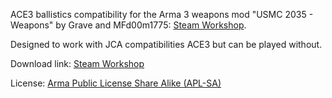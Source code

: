 ACE3 ballistics compatibility for the Arma 3 weapons mod "USMC 2035 - Weapons" by Grave and MFd00m1775: [Steam Workshop](https://steamcommunity.com/sharedfiles/filedetails/?id=3505099041).

Designed to work with JCA compatibilities ACE3 but can be played without.

Download link: [Steam Workshop](https://steamcommunity.com/sharedfiles/filedetails/?id=3509707480)

License: [Arma Public License Share Alike (APL-SA)](https://www.bohemia.net/community/licenses/arma-public-license-share-alike)

